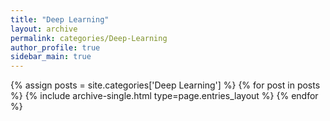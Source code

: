 ```yaml
---
title: "Deep Learning"
layout: archive
permalink: categories/Deep-Learning
author_profile: true
sidebar_main: true
---
```



{% assign posts = site.categories['Deep Learning'] %}
{% for post in posts %} {% include archive-single.html type=page.entries_layout %} {% endfor %}
